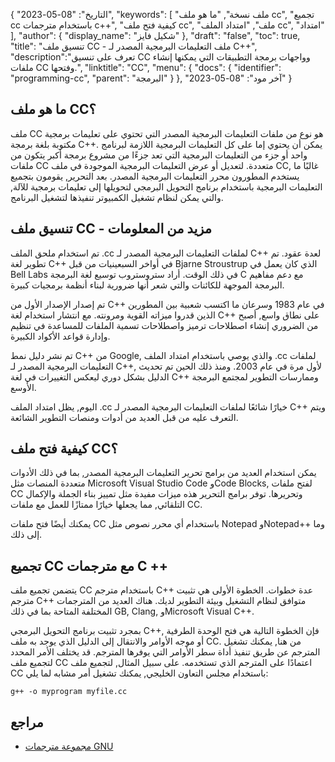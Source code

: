 {
"التاريخ": "08-05-2023",
  "keywords": [
"ملف نسخة",
"ما هو ملف cc",
"تجميع cc باستخدام مترجمات c++",
"كيفية فتح ملف cc",
"ملف",
"امتداد الملف cc",
"امتداد"
],
  "author": {
"display_name": "شكيل فايز"
},
"draft": "false",
"toc": true,
"title": "تنسيق ملف CC - ملف التعليمات البرمجية المصدر لـ C++",
  "description":"تعرف على تنسيق CC وواجهات برمجة التطبيقات التي يمكنها إنشاء ملفات CC وفتحها.",
"linktitle": "CC",
  "menu": {
    "docs": {
      "identifier": "programming-cc",
"parent": "البرمجة"
}
},
"آخر مود": "08-05-2023"
}

## ما هو ملف CC؟

ملف CC هو نوع من ملفات التعليمات البرمجية المصدر التي تحتوي على تعليمات برمجية مكتوبة بلغة برمجة C++. يمكن أن يحتوي إما على كل التعليمات البرمجية اللازمة لبرنامج واحد أو جزء من التعليمات البرمجية التي تعد جزءًا من مشروع برمجة أكبر يتكون من ملفات CC متعددة. لتعديل أو عرض التعليمات البرمجية الموجودة في ملف CC, غالبًا ما يستخدم المطورون محرر التعليمات البرمجية المصدر. بعد التحرير, يقومون بتجميع التعليمات البرمجية باستخدام برنامج التحويل البرمجي لتحويلها إلى تعليمات برمجية للآلة, والتي يمكن لنظام تشغيل الكمبيوتر تنفيذها لتشغيل البرنامج.

## تنسيق ملف CC - مزيد من المعلومات

تم استخدام ملحق الملف .cc لملفات التعليمات البرمجية المصدر لـ C++ لعدة عقود. تم تطوير لغة C++ في أواخر السبعينيات من قبل Bjarne Stroustrup الذي كان يعمل في Bell Labs في ذلك الوقت. أراد ستروستروب توسيع لغة البرمجة C مع دعم مفاهيم البرمجة الموجهة للكائنات والتي شعر أنها ضرورية لبناء أنظمة برمجيات كبيرة.

تم إصدار الإصدار الأول من C++ في عام 1983 وسرعان ما اكتسب شعبية بين المطورين الذين قدروا ميزاته القوية ومرونته. مع انتشار استخدام لغة C++ على نطاق واسع, أصبح من الضروري إنشاء اصطلاحات ترميز واصطلاحات تسمية الملفات للمساعدة في تنظيم وإدارة قواعد الأكواد الكبيرة.

تم نشر دليل نمط C++ من Google, والذي يوصي باستخدام امتداد الملف .cc لملفات التعليمات البرمجية المصدر لـ C++, لأول مرة في عام 2003. ومنذ ذلك الحين تم تحديث الدليل بشكل دوري ليعكس التغييرات في لغة C++ وممارسات التطوير لمجتمع البرمجة الأوسع.

اليوم, يظل امتداد الملف .cc خيارًا شائعًا لملفات التعليمات البرمجية المصدر لـ C++ ويتم التعرف عليه من قبل العديد من أدوات ومنصات التطوير الشائعة.

## كيفية فتح ملف CC؟

يمكن استخدام العديد من برامج تحرير التعليمات البرمجية المصدر, بما في ذلك الأدوات متعددة المنصات مثل Microsoft Visual Studio Code وCode Blocks, لفتح ملفات CC وتحريرها. توفر برامج التحرير هذه ميزات مفيدة مثل تمييز بناء الجملة والإكمال التلقائي, مما يجعلها خيارًا ممتازًا للعمل مع ملفات CC.

يمكنك أيضًا فتح ملفات CC باستخدام أي محرر نصوص مثل Notepad وNotepad++ وما إلى ذلك.

## تجميع CC مع مترجمات C ++

يتضمن تجميع ملف CC باستخدام مترجم C++ عدة خطوات. الخطوة الأولى هي تثبيت مترجم C++ متوافق لنظام التشغيل وبيئة التطوير لديك. هناك العديد من المترجمات المختلفة المتاحة بما في ذلك GB, Clang, وMicrosoft Visual C++.

بمجرد تثبيت برنامج التحويل البرمجي C++, فإن الخطوة التالية هي فتح الوحدة الطرفية أو موجه الأوامر والانتقال إلى الدليل الذي يوجد به ملف CC. من هنا, يمكنك تشغيل المترجم عن طريق تنفيذ أداة سطر الأوامر التي يوفرها المترجم. قد يختلف الأمر المحدد لتجميع ملف CC اعتمادًا على المترجم الذي تستخدمه. على سبيل المثال, لتجميع ملف CC باستخدام مجلس التعاون الخليجي, يمكنك تشغيل أمر مشابه لما يلي:

```
g++ -o myprogram myfile.cc
```

## مراجع
* [مجموعة مترجمات GNU](https://en.wikipedia.org/wiki/GNU_Compiler_Collection)

